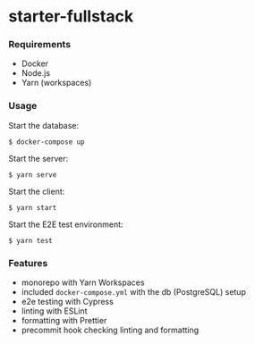 # starter-fullstack

### Requirements

- Docker
- Node.js
- Yarn (workspaces)

### Usage

Start the database:

```
$ docker-compose up
```

Start the server:

```
$ yarn serve
```

Start the client:

```
$ yarn start
```

Start the E2E test environment:

```
$ yarn test
```

### Features

- monorepo with Yarn Workspaces
- included `docker-compose.yml` with the db (PostgreSQL) setup
- e2e testing with Cypress
- linting with ESLint
- formatting with Prettier
- precommit hook checking linting and formatting

